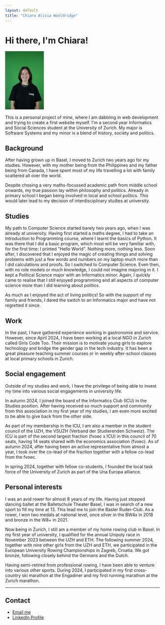 ```yaml
---
layout: default
title: "Chiara Alicia Wooldridge"
---
```


# Hi there, I'm Chiara!</h1>
<img src="DSC02853-min.JPG" alt="This is me" style="width: 25%; height: auto;">

This is a personal project of mine, where I am dabbling in web development and trying to create a first website myself.
I'm a second year Informatics and Social Sciences student at the University of Zurich. My major is Software Systems and my minor is a blend of history, society and politics.

## Background
After having grown up in Basel, I moved to Zurich two years ago for my studies. However, with my mother being from the Philippines and my father being from Canada, I have spent most of my life travelling a lot with family scattered all over the world.

Despite chosing a very maths-focussed academic path from middle school onwards, my true passion lay within philosophy and politics. Already in primary school I began being involved in local and school politics. This would later lead to my decision of interdisciplinary studies at university. 


## Studies
My path to Computer Science started barely two years ago, when I was already at university. Having first started a maths degree, I had to take an Introduction to Programming course, where I learnt the basics of Python. It was there that I did a basic program, which most will be very familiar with, for the first time: I printed "Hello World". Nothing more, nothing less. Soon after, I discovered that I enjoyed the magic of creating things and solving problems with just a few words and numbers on my laptop much more than I did calculations and proofs. So I switched to Computer Science. Even then, with no role models or much knowledge, I could not imagine majoring in it. I kept a Political Science major with an Informatics minor. Again, I quickly came to realise that I still enjoyed programming and all aspects of computer science more than I did learning about politics.
      
As much as I enjoyed the act of living politics! So with the support of my family and friends, I dared the switch to an Informatics major and have not regretted it since.

## Work
In the past, I have gathered experience working in gastronomie and service. However, since April 2024, I have been working at a local NGO in Zurich called Girls Code Too. Their mission is to motivate young girls to explore technology and bridge the gender gap in the tech industry. It has been a great pleasure teaching summer courses or in weekly after-school classes at local primary schools in Zurich. 

## Social engagement
Outside of my studies and work, I have the privilege of being able to invest my time into various social engagements in university life.

In autumn 2024, I joined the board of the Informatics Club (ICU) in the Studies position. After having received so much support and community from this association in my first year of my studies, I am even more excited to be able to give back from the other side. 

As part of my membership in the ICU, I am also a member in the student council of the UZH, the VSUZH (Verband der Studierenden Schweiz). The ICU is part of the second largest fraction (fvoec x ICU) in this council of 70 seats, having 14 seats shared with the economics association (fvoec). As of autumn 2024, after having been an active representative from almost a year, I took over the co-lead of the fraction together with a fellow co-lead from the fvoec. 
      
In spring 2024, together with fellow co-students, I founded the local task force of the University of Zurich as part of the Una Europa alliance. 

## Personal interests
I was an avid rower for almost 8 years of my life. Having just stopped dancing ballet at the Balletschule Theater Basel, I was in search of a new sport to fill my time at 13. This lead me to join the Basler Ruder-Club. As a rower, I won two medals at national level, once silver in the BW4x in 2018 and bronze in the W8+ in 2021. 

Now being in Zurich, I still am a member of my home rowing club in Basel. In my first year of university, I qualified for the annual Unipoly race in November 2023 between the UZH and ETH. The following summer 2024, together with nine other girls from the UZH and ETH, we participated in the European University Rowing Championships in Zagreb, Croatia. We got bronze, following closely behind the Germans and the Dutch.

Having semi-retired from professional rowing, I have been able to venture into various other sports. During 2024, I participated in my first cross-country ski marathon at the Engadiner and my first running marathon at the Zurich marathon. 

---

## Contact
- [Email me](mailto:chiara.wooldridge@gmail.com")
- [LinkedIn Profile](https://www.linkedin.com/in/chiara-wooldridge-ba9814264)
